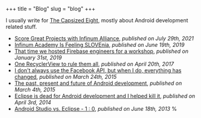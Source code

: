 +++
title = "Blog"
slug = "blog"
+++

I usually write for [The Capsized Eight](https://infinum.co/the-capsized-eight), mostly about Android development related stuff.

* [Score Great Projects with Infinum Alliance](https://infinum.com/the-capsized-eight/infinum-alliance-projects), _published on July 29th, 2021_
* [Infinum Academy Is Feeling SLOVEnia](https://infinum.com/the-capsized-eight/infinum-academy-is-feeling-slovenia), _published on June 19th, 2019_
* [That time we hosted Firebase engineers for a workshop](https://infinum.co/the-capsized-eight/that-time-we-hosted-firebase-engineers-for-a-workshop), _published on January 31st, 2019_
* [One RecyclerView to rule them all](https://infinum.co/the-capsized-eight/one-recyclerview-to-rule-them-all), _published on April 20th, 2017_
* [I don't always use the Facebook API, but when I do, everything has changed](https://infinum.co/the-capsized-eight/i-dont-always-use-the-facebook-api-but-when-i-do-everything-has-changed), _published on March 24th, 2015_
* [The past, present and future of Android development](https://infinum.co/the-capsized-eight/the-past-present-and-future-of-android-development), _published on March 4th, 2015_
* [Eclipse is dead for Android development and I helped kill it](https://infinum.co/the-capsized-eight/eclipse-is-dead-for-android-development-and-i-helped-kill-it), _published on April 3rd, 2014_
* [Android Studio vs. Eclipse - 1 : 0](https://infinum.co/the-capsized-eight/android-studio-vs-eclipse-1-0), _published on June 18th, 2013_
 %